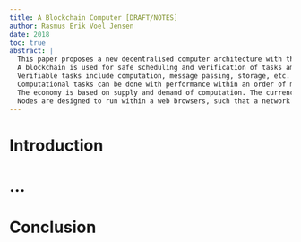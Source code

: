 ```yaml
---
title: A Blockchain Computer [DRAFT/NOTES]
author: Rasmus Erik Voel Jensen
date: 2018
toc: true
abstract: | 
  This paper proposes a new decentralised computer architecture with the following features:
  A blockchain is used for safe scheduling and verification of tasks among nodes, for an economic incentive.
  Verifiable tasks include computation, message passing, storage, etc. 
  Computational tasks can be done with performance within an order of magnitude of running it locally.
  The economy is based on supply and demand of computation. The currency is strongly linked to the cost of computation.
  Nodes are designed to run within a web browsers, such that a network of web frontend applications can run its own backend functionality.
---
```



# Introduction

# ...
# Conclusion


<!--
# Introduction

The vision is to have a decentralised infrastructure for webapplications, where each client brings its own backend-resources. This leads to a blockchain computer, with an economy for computational resources. The client can then save up resources to make its backend code continue run, even when it is offline. The blockchain is also needed to ensure trustable results on a trustless network. Using the blockchain computer as the application backend, has several interesting aspects:

- You will still be able to run the application 10 years from now, as it does not depend on a central server, that may have disappeared in the meantime.
- Security needs to move to the data layer, which leads to more privacy for the end user.
- The application will be able to run on networks that a disconnected from the Internet.
- No server management nor operations, - the resources scales with the number of clients. 

The time is ripe for making this, as the needed building blocks (p2p networking and a performant sandbox) just arrived across major browsers late 2017.

## Related Work

Difference from projects in the same sphere:

**Ethereum** [@ethereum-yellowpaper-2014]

**Golem** [@golem-whitepaper-2016]

**Computes.io** [@computes-io-2017]

**TrueBit** [@truebit-2017]

**iEx.ec** [@iex-ec-2017]


# Architecture

The blockchain computer has a global memory on which computation runs in parallel. Both memory and computation are distributed across the nodes of the network.

**A node** is any application/web-browser that connects into the network, and contributes computation and storage. 

## Overlay Network

The address of a node is the hash of its public key.
Nodes are connected in a kademlia-like topology.

Notice that honest nodes will be evenly distributed across the address space.

## State Blockchain

**The state** of the computer consists of addressable entries with data. 
Every entry has a *credit balance*, that pays for keeping it in the state.
Entries are CRDTs, timestamped, and cryptographically/computationally signed.

Every node stores and replicates entries in a neighbourhood around its own address. 
The size of the neighbourhood is determined by the median density of nodes across the address space. 
This gives a statistical guarantee of honest nodes for every entry.
Signatures of the entries are checked during replication.

Due to the work of replication, entries are size limited, and large data are stored via merkle trees. 

There are two kinds of entries: keyed entries and computational entries. *Keyed entries* are addressed by the hash of their public key, and are updated/signed by their private key. *Computational entries* are addressed by the hash of their origin, and are updated/signed through computations stored in the blockchain.

There is a keyed entry for each node, which contains the state of the node, and whoose credit balance is incremented for replicating the state (based on the local node address density to avoid cheating). 


**The blockchain** keeps a history of the state. Each block contains a reference to the previous blocks, and a reference to a snapshot of the state. Both references are hashes of binary merkle trees, in order to minimise lengths of proofs.

The *snapshot* is a merkle tree of the state, that branches with the bits of the address.
It is calculated with a divide-and-conquor consensus algorithm. Nodes are responsible for verifying and storing the path through the tree, that their address lay on. The nodes remembers the entries of their neighbourhood for several snapshots back in the past, and the merkle path to prove their value.

The theoretical time for computing the snapshot corresponds to (branching depth) $\times$ (network latency). For a huge global network, this would be in the order of magnitude of 10 seconds. The estimate assumes 1 billion nodes, binary branching(easily improved), and a high network latency(improvable by optimising topology).

Protection against evil nodes halting the consensus(by issueing delayed entry updates), can be implemented by requiring every entry update to be timestamped before a certain time by a random third party (in a similar way to the scheduling randomisation). This approximately doubles the time of the consensus.


## Resource economy

The currency is bound to the value of computational work, and not based on artificial scarcity. Upper bound on value: solving a computational task gives the node currency corresponding to amount of computing power used. Lower bound on value: the currency can be used to schedule computational tasks, 

## Tasks

- task definition (and max amount of work )
- scheduling and computation
- proof of work done, without revealing value
- reveal result (and amount of work)
- update of ledger

## Computational tasks

Sandboxed webassembly

The way to ensure the correct results of computations in an untrusted network, is to do the computation multiple times on different random nodes, and compare the result.

The list of nodes in the snapshot of the state is used to assign tasks to nodes (pseudorandomly, based on the hash of the state, such that it is deterministic, and cannot be determined beforehand). Thus a node cannot control which tasks it gets.

There is a tradeoff between the number of times the computation is done, and the probabilty that an adversary controlling a large part of network theoretically could return a wrong result.


A (computational) task has several steps:

1. The task is scheduled by storing it in the state snapshot in a block of the blockchain, - this can either be done by a previous task, or by a node.
2. Nodes solve the task. A proof-of-result is stored in the the state at the task. Only N proof-of-works are stored (with the lowest distance between the task, and the hash of the scheduling block combined with the addresse of the node (which must be in the list of nodes at scheduling time)). 
3. When sufficient proof-of-result/time has arrived, the nodes release the actual result, and they are compared to check if they ar correct.
4. The nodes are credited by the system for their computational work.


## Autonomous Computations

# (Example use cases)

# Conclusion

# Future work

Finishing the actual implementation.

Generalise computational tasks to storage, bandwidth, etc.

Adding stake, in addition to proof of work for better security.

# Bibliography
-->
